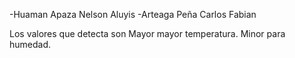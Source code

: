 -Huaman Apaza Nelson Aluyis
-Arteaga Peña Carlos Fabian

Los valores que detecta son
Mayor mayor temperatura.
Minor para humedad.
